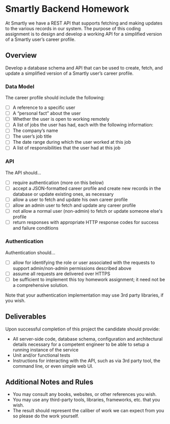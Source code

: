 # Smartly Backend Homework

At Smartly we have a REST API that supports fetching and making updates to the various records in our system.  The purpose of this coding assignment is to design and develop a working API for a simplified version of a Smartly user’s career profile.

## Overview

Develop a database schema and API that can be used to create, fetch, and update a simplified version of a Smartly user’s career profile.

### Data Model

The career profile should include the following:

 - [ ] A reference to a specific user
 - [ ] A “personal fact” about the user 
 - [ ] Whether the user is open to working remotely
 - [ ] A list of jobs the user has had, each with the following information:
  - [ ] The company’s name
  - [ ] The user’s job title
  - [ ] The date range during which the user worked at this job
  - [ ] A list of responsibilities that the user had at this job

### API

The API should...

 - [ ] require authentication (more on this below)
 - [ ] accept a JSON-formatted career profile and create new records in the database or update existing ones, as necessary
 - [ ] allow a user to fetch and update his own career profile
 - [ ] allow an admin user to fetch and update any career profile
 - [ ] not allow a normal user (non-admin) to fetch or update someone else's profile
 - [ ] return responses with appropriate HTTP response codes for success and failure conditions

### Authentication

Authentication should...

 - [ ] allow for identifying the role or user associated with the requests to support admin/non-admin permissions described above
 - [ ] assume all requests are delivered over HTTPS
 - [ ] be sufficient to implement this toy homework assignment; it need not be a comprehensive solution.

Note that your authentication implementation may use 3rd party libraries, if you wish.

## Deliverables

Upon successful completion of this project the candidate should provide:

 - All server-side code, database schema, configuration and architectural details necessary for a competent engineer to be able to setup a running instance of the service
 - Unit and/or functional tests
 - Instructions for interacting with the API, such as via 3rd party tool, the command line, or even simple web UI.

## Additional Notes and Rules

 - You may consult any books, websites, or other references you wish.
 - You may use any third-party tools, libraries, frameworks, etc. that you wish.
 - The result should represent the caliber of work we can expect from you so please do the work yourself.
